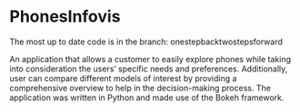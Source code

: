 # PhonesInfovis
The most up to date code is in the branch: onestepbacktwostepsforward

An application that allows a customer to easily explore phones while taking into consideration the users’ specific needs and preferences. Additionally, user can compare different models of interest by providing a comprehensive overview to help in the decision-making process.
The application was written in Python and made use of the Bokeh framework.
